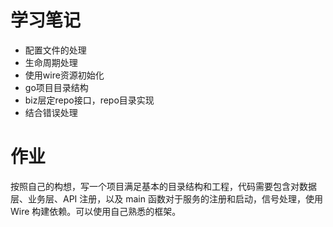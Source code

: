 # 学习笔记
- 配置文件的处理
- 生命周期处理
- 使用wire资源初始化
- go项目目录结构
- biz层定repo接口，repo目录实现
- 结合错误处理

# 作业
按照自己的构想，写一个项目满足基本的目录结构和工程，代码需要包含对数据层、业务层、API 注册，以及 main 函数对于服务的注册和启动，信号处理，使用 Wire 构建依赖。可以使用自己熟悉的框架。


